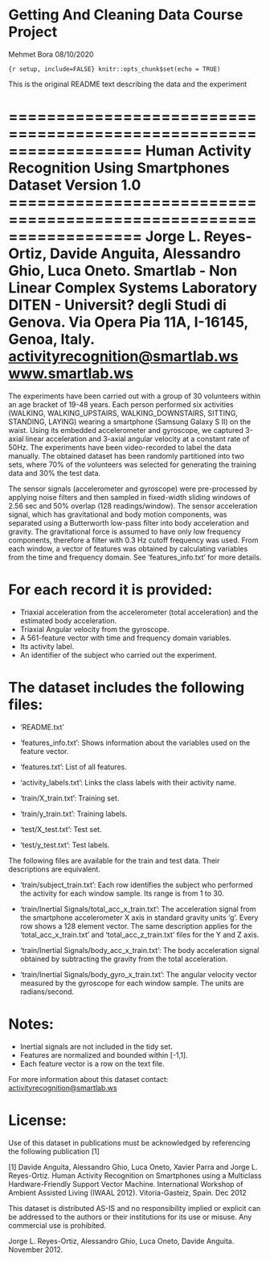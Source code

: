 Getting And Cleaning Data Course Project
================
Mehmet Bora
08/10/2020

`{r setup, include=FALSE} knitr::opts_chunk$set(echo = TRUE)`

This is the original README text describing the data and the experiment

\==================================================================
Human Activity Recognition Using Smartphones Dataset Version 1.0
================================================================== Jorge
L. Reyes-Ortiz, Davide Anguita, Alessandro Ghio, Luca Oneto. Smartlab -
Non Linear Complex Systems Laboratory DITEN - Universit? degli Studi di
Genova. Via Opera Pia 11A, I-16145, Genoa, Italy.
<activityrecognition@smartlab.ws> www.smartlab.ws
==================================================================

The experiments have been carried out with a group of 30 volunteers
within an age bracket of 19-48 years. Each person performed six
activities (WALKING, WALKING\_UPSTAIRS, WALKING\_DOWNSTAIRS, SITTING,
STANDING, LAYING) wearing a smartphone (Samsung Galaxy S II) on the
waist. Using its embedded accelerometer and gyroscope, we captured
3-axial linear acceleration and 3-axial angular velocity at a constant
rate of 50Hz. The experiments have been video-recorded to label the data
manually. The obtained dataset has been randomly partitioned into two
sets, where 70% of the volunteers was selected for generating the
training data and 30% the test data.

The sensor signals (accelerometer and gyroscope) were pre-processed by
applying noise filters and then sampled in fixed-width sliding windows
of 2.56 sec and 50% overlap (128 readings/window). The sensor
acceleration signal, which has gravitational and body motion components,
was separated using a Butterworth low-pass filter into body acceleration
and gravity. The gravitational force is assumed to have only low
frequency components, therefore a filter with 0.3 Hz cutoff frequency
was used. From each window, a vector of features was obtained by
calculating variables from the time and frequency domain. See
‘features\_info.txt’ for more details.

# For each record it is provided:

  - Triaxial acceleration from the accelerometer (total acceleration)
    and the estimated body acceleration.
  - Triaxial Angular velocity from the gyroscope.
  - A 561-feature vector with time and frequency domain variables.
  - Its activity label.
  - An identifier of the subject who carried out the experiment.

# The dataset includes the following files:

  - ‘README.txt’

  - ‘features\_info.txt’: Shows information about the variables used on
    the feature vector.

  - ‘features.txt’: List of all features.

  - ‘activity\_labels.txt’: Links the class labels with their activity
    name.

  - ‘train/X\_train.txt’: Training set.

  - ‘train/y\_train.txt’: Training labels.

  - ‘test/X\_test.txt’: Test set.

  - ‘test/y\_test.txt’: Test labels.

The following files are available for the train and test data. Their
descriptions are equivalent.

  - ‘train/subject\_train.txt’: Each row identifies the subject who
    performed the activity for each window sample. Its range is from 1
    to 30.

  - ‘train/Inertial Signals/total\_acc\_x\_train.txt’: The acceleration
    signal from the smartphone accelerometer X axis in standard gravity
    units ‘g’. Every row shows a 128 element vector. The same
    description applies for the ‘total\_acc\_x\_train.txt’ and
    ‘total\_acc\_z\_train.txt’ files for the Y and Z axis.

  - ‘train/Inertial Signals/body\_acc\_x\_train.txt’: The body
    acceleration signal obtained by subtracting the gravity from the
    total acceleration.

  - ‘train/Inertial Signals/body\_gyro\_x\_train.txt’: The angular
    velocity vector measured by the gyroscope for each window sample.
    The units are radians/second.

# Notes:

  - Inertial signals are not included in the tidy set.
  - Features are normalized and bounded within \[-1,1\].
  - Each feature vector is a row on the text file.

For more information about this dataset contact:
<activityrecognition@smartlab.ws>

# License:

Use of this dataset in publications must be acknowledged by referencing
the following publication \[1\]

\[1\] Davide Anguita, Alessandro Ghio, Luca Oneto, Xavier Parra and
Jorge L. Reyes-Ortiz. Human Activity Recognition on Smartphones using a
Multiclass Hardware-Friendly Support Vector Machine. International
Workshop of Ambient Assisted Living (IWAAL 2012). Vitoria-Gasteiz,
Spain. Dec 2012

This dataset is distributed AS-IS and no responsibility implied or
explicit can be addressed to the authors or their institutions for its
use or misuse. Any commercial use is prohibited.

Jorge L. Reyes-Ortiz, Alessandro Ghio, Luca Oneto, Davide Anguita.
November 2012.
